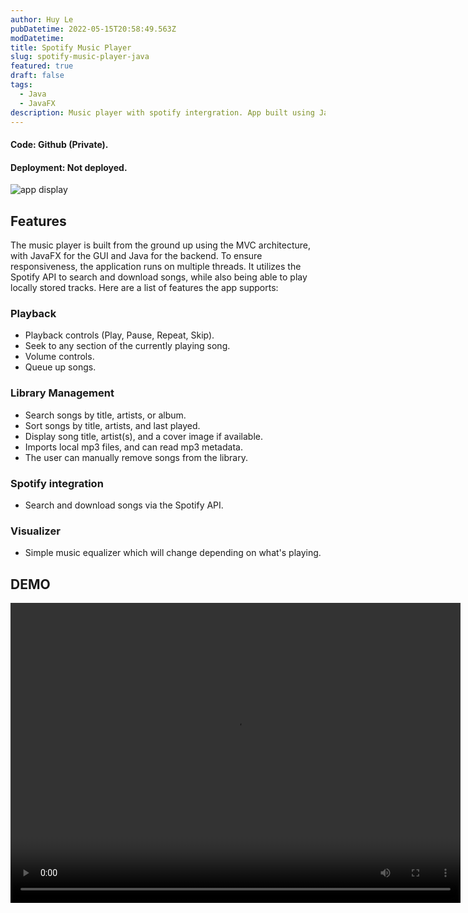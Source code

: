 ```yaml
---
author: Huy Le
pubDatetime: 2022-05-15T20:58:49.563Z
modDatetime:
title: Spotify Music Player
slug: spotify-music-player-java
featured: true
draft: false
tags:
  - Java
  - JavaFX
description: Music player with spotify intergration. App built using JavaFX under MVC architecture.
---
```


#### Code: Github (Private).

#### Deployment: Not deployed.

![app display](@assets/blog/music-player/overview.jpg)

## Features

The music player is built from the ground up using the MVC architecture, with JavaFX for the GUI and Java for the backend. To ensure responsiveness, the application runs on multiple threads. It utilizes the Spotify API to search and download songs, while also being able to play locally stored tracks. Here are a list of features the app supports:

### Playback

- Playback controls (Play, Pause, Repeat, Skip).
- Seek to any section of the currently playing song.
- Volume controls.
- Queue up songs.

### Library Management

- Search songs by title, artists, or album.
- Sort songs by title, artists, and last played.
- Display song title, artist(s), and a cover image if available.
- Imports local mp3 files, and can read mp3 metadata.
- The user can manually remove songs from the library.

### Spotify integration

- Search and download songs via the Spotify API.

### Visualizer

- Simple music equalizer which will change depending on what's playing.

## DEMO

<video width="720" height="480" controls>
 <source src="/assets/blog/music-player/demo.mp4" type="video/mp4">
</video>
